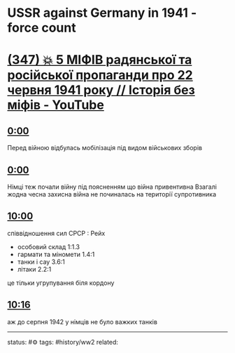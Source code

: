 # USSR against Germany in 1941 - force count
<!-- Generated by <a href="https://www.yinote.co/#installation">YiNote</a> -->

# [(347) 💥 5 МІФІВ радянської та російської пропаганди про 22 червня 1941 року // Історія без міфів - YouTube](https://www.youtube.com/)

## [0:00](https://www.youtube.com/?yinotetimestamp=0)

Перед війною відбулась мобілізація під видом військових зборів

## [0:00](https://www.youtube.com/?yinotetimestamp=0)

Німці теж почали війну під поясненням що війна привентивна
Взагалі жодна чесна захисна війна не починалась на території супротивника

## [10:00](https://www.youtube.com/?yinotetimestamp=600)

співвідношення сил
СРСР : Рейх
 - особовий склад 1:1.3
 - гармати та міномети 1.4:1
 - танки і сау 3.6:1
 - літаки 2.2:1

це тільки угрупування біля кордону

## [10:16](https://www.youtube.com/?yinotetimestamp=616)

аж до серпня 1942 у німців не було важких танків



---
status: #⚙️ 
tags: #history/ww2 
related: 